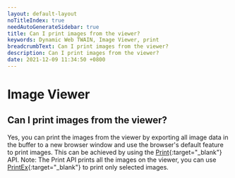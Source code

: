 ```yaml
---
layout: default-layout
noTitleIndex: true
needAutoGenerateSidebar: true
title: Can I print images from the viewer?
keywords: Dynamic Web TWAIN, Image Viewer, print
breadcrumbText: Can I print images from the viewer?
description: Can I print images from the viewer?
date: 2021-12-09 11:34:50 +0800
---
```


# Image Viewer

## Can I print images from the viewer?

Yes, you can print the images from the viewer by exporting all image data in the buffer to a new browser window and use the browser's default feature to print images. This can be achieved by using the [Print](/_articles/info/api/WebTwain_IO.md#print){:target="_blank"} API.
Note: The Print API prints all the images on the viewer, you can use [PrintEx](/_articles/info/api/WebTwain_IO.md#printex){:target="_blank"} to print only selected images.
